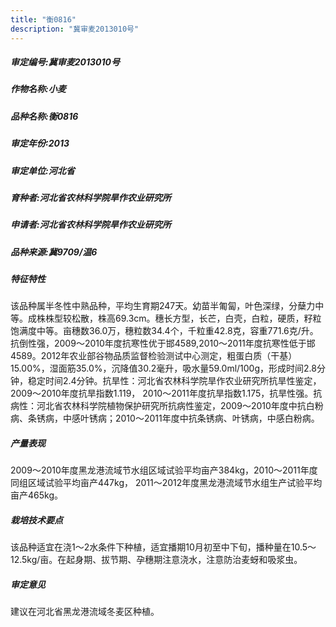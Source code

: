 ```yaml
---
title: "衡0816"
description: "冀审麦2013010号"
---
```

##### 审定编号:冀审麦2013010号

##### 作物名称:小麦

##### 品种名称:衡0816

##### 审定年份:2013

##### 审定单位:河北省

##### 育种者:河北省农林科学院旱作农业研究所

##### 申请者:河北省农林科学院旱作农业研究所

##### 品种来源:冀9709/温6

##### 特征特性
该品种属半冬性中熟品种，平均生育期247天。幼苗半匍匐，叶色深绿，分蘖力中等。成株株型较松散，株高69.3cm。穗长方型，长芒，白壳，白粒，硬质，籽粒饱满度中等。亩穗数36.0万，穗粒数34.4个，千粒重42.8克，容重771.6克/升。抗倒性强，2009～2010年度抗寒性优于邯4589,2010～2011年度抗寒性低于邯4589。2012年农业部谷物品质监督检验测试中心测定，粗蛋白质（干基）15.00%，湿面筋35.0%，沉降值30.2毫升，吸水量59.0ml/100g，形成时间2.8分钟，稳定时间2.4分钟。抗旱性：河北省农林科学院旱作农业研究所抗旱性鉴定，2009～2010年度抗旱指数1.119， 2010～2011年度抗旱指数1.175，抗旱性强。抗病性：河北省农林科学院植物保护研究所抗病性鉴定，2009～2010年度中抗白粉病、条锈病，中感叶锈病；2010～2011年度中抗条锈病、叶锈病，中感白粉病。

##### 产量表现
2009～2010年度黑龙港流域节水组区域试验平均亩产384kg，2010～2011年度同组区域试验平均亩产447kg， 2011～2012年度黑龙港流域节水组生产试验平均亩产465kg。

##### 栽培技术要点
该品种适宜在浇1～2水条件下种植，适宜播期10月初至中下旬，播种量在10.5～12.5kg/亩。在起身期、拔节期、孕穗期注意浇水，注意防治麦蚜和吸浆虫。

##### 审定意见
建议在河北省黑龙港流域冬麦区种植。
